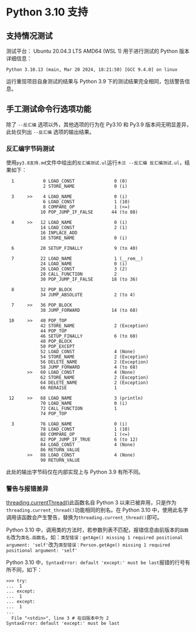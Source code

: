 # Python 3.10 支持

## 支持情况测试

测试平台： Ubuntu 20.04.3 LTS AMD64 (WSL 1)
用于进行测试的 Python 版本详细信息：

```plaintext
Python 3.10.13 (main, Mar 20 2024, 18:21:50) [GCC 9.4.0] on linux
```

运行重现项目自身测试的结果与 Python 3.9 下的测试结果完全相同，包括警告信息。

## 手工测试命令行选项功能

除了 `--反汇编` 选项以外，其他选项的行为在 Py3.10 和 Py3.9 版本间无明显差异，此处仅列出 `--反汇编` 选项的输出结果。

### 反汇编字节码测试

使用`py3.8支持.md`文件中给出的`反汇编测试.ul`运行`木兰 --反汇编 反汇编测试.ul`，结果如下：

```plaintext
  1           0 LOAD_CONST               0 (0)
              2 STORE_NAME               0 (i)

  3     >>    4 LOAD_NAME                0 (i)
              6 LOAD_CONST               1 (10)
              8 COMPARE_OP               1 (<=)
             10 POP_JUMP_IF_FALSE       44 (to 88)

  4     >>   12 LOAD_NAME                0 (i)
             14 LOAD_CONST               2 (1)
             16 INPLACE_ADD
             18 STORE_NAME               0 (i)

  6          20 SETUP_FINALLY            9 (to 40)

  7          22 LOAD_NAME                1 (__rem__)
             24 LOAD_NAME                0 (i)
             26 LOAD_CONST               3 (2)
             28 CALL_FUNCTION            2
             30 POP_JUMP_IF_FALSE       18 (to 36)

  8          32 POP_BLOCK
             34 JUMP_ABSOLUTE            2 (to 4)

  7     >>   36 POP_BLOCK
             38 JUMP_FORWARD            14 (to 68)

 10     >>   40 POP_TOP
             42 STORE_NAME               2 (Exception)
             44 POP_TOP
             46 SETUP_FINALLY            6 (to 60)
             48 POP_BLOCK
             50 POP_EXCEPT
             52 LOAD_CONST               4 (None)
             54 STORE_NAME               2 (Exception)
             56 DELETE_NAME              2 (Exception)
             58 JUMP_FORWARD             4 (to 68)
        >>   60 LOAD_CONST               4 (None)
             62 STORE_NAME               2 (Exception)
             64 DELETE_NAME              2 (Exception)
             66 RERAISE                  1

 12     >>   68 LOAD_NAME                3 (println)
             70 LOAD_NAME                0 (i)
             72 CALL_FUNCTION            1
             74 POP_TOP

  3          76 LOAD_NAME                0 (i)
             78 LOAD_CONST               1 (10)
             80 COMPARE_OP               1 (<=)
             82 POP_JUMP_IF_TRUE         6 (to 12)
             84 LOAD_CONST               4 (None)
             86 RETURN_VALUE
        >>   88 LOAD_CONST               4 (None)
             90 RETURN_VALUE
```

此处的输出字节码仅在内部实现上与 Python 3.9 有所不同。

### 警告与报错差异

[threading.currentThread()](https://docs.python.org/zh-cn/3.10/library/threading.html#threading.current_thread)此函数名自 Python 3 以来已被弃用，只是作为`threading.current_thread()`功能相同的别名。在 Python 3.10 中，使用此名字调用该函数会产生警告，替换为`threading.current_thread()`即可。

Python 3.10 中，调用类的方法时，若参数列表不匹配，报错信息由前版本的`函数名`改为`类名.函数名`，如：`类型错误：getAge() missing 1 required positional argument: 'self'`改为`类型错误：Person.getAge() missing 1 required positional argument: 'self'`

Python 3.10 中，`SyntaxError: default 'except:' must be last`报错的行号有所不同，如下：

```plaintext
>>> try:
...  1
... except:
...  1
... except:
...  1
...
  File "<stdin>", line 3 # 在旧版本中为 2
SyntaxError: default 'except:' must be last
```
